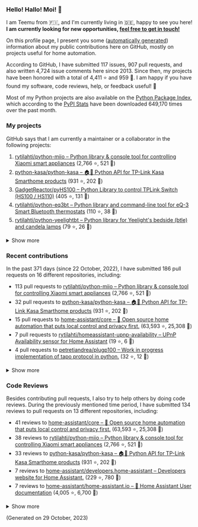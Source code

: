 

### Hello! Hallo! Moi! 👋

I am Teemu from 🇫🇮, and I'm currently living in 🇩🇪, happy to see you here! **I am currently looking for new opportunities, [feel free to get in touch!](https://linkedin.com/in/teemurytilahti)**

On this profile page, I present you some ([automatically generated](https://github.com/rytilahti/rytilahti)) information about my public contributions here on GitHub, 
mostly on projects useful for home automation.

According to GitHub, I have submitted 117 issues, 907 pull requests,
and also written 4,724 issue comments here since 2013.
Since then, my projects have been honored with a total of 4,411 ⭐ and 959 🍴.
I am happy if you have found my software, code reviews, help, or feedback useful! 🥰

Most of my Python projects are also available on the [Python Package Index](https://pypi.org/user/rytilahti/),
which according to the [PyPI Stats](https://pypistats.org/) have been downloaded 649,170 times over the past month.


### My projects

GitHub says that I am currently a maintainer or a collaborator in the following projects:

1. [rytilahti/python-miio – Python library & console tool for controlling Xiaomi smart appliances](https://github.com/rytilahti/python-miio) (2,766 ⭐, 521 🍴)
2. [python-kasa/python-kasa – 🏠🤖 Python API for TP-Link Kasa Smarthome products](https://github.com/python-kasa/python-kasa) (931 ⭐, 202 🍴)
3. [GadgetReactor/pyHS100 – Python Library to control TPLink Switch (HS100 / HS110)](https://github.com/GadgetReactor/pyHS100) (405 ⭐, 131 🍴)
4. [rytilahti/python-eq3bt – Python library and command-line tool for eQ-3 Smart Bluetooth thermostats](https://github.com/rytilahti/python-eq3bt) (110 ⭐, 38 🍴)
5. [rytilahti/python-yeelightbt – Python library for Yeelight's bedside (btle) and candela lamps](https://github.com/rytilahti/python-yeelightbt) (79 ⭐, 26 🍴)

<details><summary>Show more</summary><p>

6. [rytilahti/python-songpal – Python library for interfacing with Sony's Songpal devices](https://github.com/rytilahti/python-songpal) (59 ⭐, 22 🍴)
7. [rytilahti/homeassistant-mpris-bridge – Control your Home Assistant media players from your desktop using MPRIS](https://github.com/rytilahti/homeassistant-mpris-bridge) (20 ⭐, 1 🍴)
8. [rytilahti/homeassistant-upnp-availability – UPnP Availability sensor for Home Assistant](https://github.com/rytilahti/homeassistant-upnp-availability) (19 ⭐, 6 🍴)
9. [rytilahti/python-ubus – Python library for accessing ubus over JSON-RPC](https://github.com/rytilahti/python-ubus) (15 ⭐, 9 🍴)
10. [DNS-OARC/ripe-hackathon-dns-caching – Everything you ever wanted to know about caching resolvers but were afraid to ask](https://github.com/DNS-OARC/ripe-hackathon-dns-caching) (5 ⭐, 2 🍴)
11. [rytilahti/python-nucled – Python interface for intel_nuc_led kernel driver](https://github.com/rytilahti/python-nucled) (2 ⭐, 1 🍴)
</p></details>

### Recent contributions

In the past 371 days (since 22 October, 2022), I have submitted 186 pull requests on 16 different repositories, including:
* 113 pull requests to [rytilahti/python-miio – Python library & console tool for controlling Xiaomi smart appliances](https://github.com/rytilahti/python-miio) (2,766 ⭐, 521 🍴)
* 32 pull requests to [python-kasa/python-kasa – 🏠🤖 Python API for TP-Link Kasa Smarthome products](https://github.com/python-kasa/python-kasa) (931 ⭐, 202 🍴)
* 15 pull requests to [home-assistant/core – :house_with_garden: Open source home automation that puts local control and privacy first.](https://github.com/home-assistant/core) (63,593 ⭐, 25,308 🍴)
* 7 pull requests to [rytilahti/homeassistant-upnp-availability – UPnP Availability sensor for Home Assistant](https://github.com/rytilahti/homeassistant-upnp-availability) (19 ⭐, 6 🍴)
* 4 pull requests to [petretiandrea/plugp100 – Work in progress implementation of tapo protocol in python.](https://github.com/petretiandrea/plugp100) (32 ⭐, 12 🍴)

<details><summary>Show more</summary><p>

* 4 pull requests to [home-assistant/developers.home-assistant – Developers website for Home Assistant.](https://github.com/home-assistant/developers.home-assistant) (229 ⭐, 780 🍴)
* 2 pull requests to [home-assistant/home-assistant.io – :blue_book: Home Assistant User documentation](https://github.com/home-assistant/home-assistant.io) (4,005 ⭐, 6,700 🍴)
* 2 pull requests to [rytilahti/python-songpal – Python library for interfacing with Sony's Songpal devices](https://github.com/rytilahti/python-songpal) (59 ⭐, 22 🍴)
* 2 pull requests to [Squachen/micloud – Library for connecting to xiaomi cloud. ](https://github.com/Squachen/micloud) (125 ⭐, 14 🍴)
* 2 pull requests to [home-assistant/brands – 🎨 Brands for Home Assistant](https://github.com/home-assistant/brands) (185 ⭐, 1,320 🍴)
* 1 pull requests to [home-assistant/frontend – :lollipop: Frontend for Home Assistant](https://github.com/home-assistant/frontend) (3,313 ⭐, 2,259 🍴)
* 1 pull requests to [rytilahti/python-eq3bt – Python library and command-line tool for eQ-3 Smart Bluetooth thermostats](https://github.com/rytilahti/python-eq3bt) (110 ⭐, 38 🍴)
* 1 pull requests to [hacs/default – The home of the default HACS repositories.](https://github.com/hacs/default) (289 ⭐, 842 🍴)
</p></details>


### Code Reviews

Besides contributing pull requests, I also try to help others by doing code reviews.
During the previously mentioned time period, I have submitted 134 reviews to pull requests on 13 different repositories, including:
* 41 reviews to [home-assistant/core – :house_with_garden: Open source home automation that puts local control and privacy first.](https://github.com/home-assistant/core) (63,593 ⭐, 25,308 🍴)
* 38 reviews to [rytilahti/python-miio – Python library & console tool for controlling Xiaomi smart appliances](https://github.com/rytilahti/python-miio) (2,766 ⭐, 521 🍴)
* 33 reviews to [python-kasa/python-kasa – 🏠🤖 Python API for TP-Link Kasa Smarthome products](https://github.com/python-kasa/python-kasa) (931 ⭐, 202 🍴)
* 7 reviews to [home-assistant/developers.home-assistant – Developers website for Home Assistant.](https://github.com/home-assistant/developers.home-assistant) (229 ⭐, 780 🍴)
* 7 reviews to [home-assistant/home-assistant.io – :blue_book: Home Assistant User documentation](https://github.com/home-assistant/home-assistant.io) (4,005 ⭐, 6,700 🍴)

<details><summary>Show more</summary><p>

* 1 reviews to [rytilahti/python-songpal – Python library for interfacing with Sony's Songpal devices](https://github.com/rytilahti/python-songpal) (59 ⭐, 22 🍴)
* 1 reviews to [home-assistant/frontend – :lollipop: Frontend for Home Assistant](https://github.com/home-assistant/frontend) (3,313 ⭐, 2,259 🍴)
* 1 reviews to [sdb9696/core – :house_with_garden: Open source home automation that puts local control and privacy first.](https://github.com/sdb9696/core) (0 ⭐, 0 🍴)
* 1 reviews to [petretiandrea/plugp100 – Work in progress implementation of tapo protocol in python.](https://github.com/petretiandrea/plugp100) (32 ⭐, 12 🍴)
* 1 reviews to [home-assistant-libs/home-assistant-bluetooth – Basic bluetooth models used by Home Assistant.](https://github.com/home-assistant-libs/home-assistant-bluetooth) (7 ⭐, 5 🍴)
* 1 reviews to [rytilahti/python-eq3bt – Python library and command-line tool for eQ-3 Smart Bluetooth thermostats](https://github.com/rytilahti/python-eq3bt) (110 ⭐, 38 🍴)
* 1 reviews to [rytilahti/homeassistant-upnp-availability – UPnP Availability sensor for Home Assistant](https://github.com/rytilahti/homeassistant-upnp-availability) (19 ⭐, 6 🍴)
* 1 reviews to [rytilahti/home-assistant – :house_with_garden: Open-source home automation platform running on Python 3](https://github.com/rytilahti/home-assistant) (1 ⭐, 2 🍴)
</p></details>

(Generated on 29 October, 2023)
